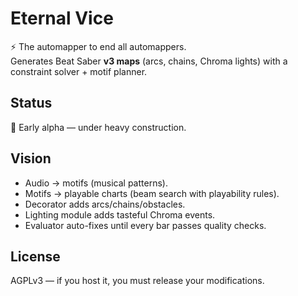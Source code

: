 # Eternal Vice

⚡ The automapper to end all automappers.  
Generates Beat Saber **v3 maps** (arcs, chains, Chroma lights) with a constraint solver + motif planner.

## Status
🚧 Early alpha — under heavy construction.

## Vision
- Audio → motifs (musical patterns).
- Motifs → playable charts (beam search with playability rules).
- Decorator adds arcs/chains/obstacles.
- Lighting module adds tasteful Chroma events.
- Evaluator auto-fixes until every bar passes quality checks.

## License
AGPLv3 — if you host it, you must release your modifications.
